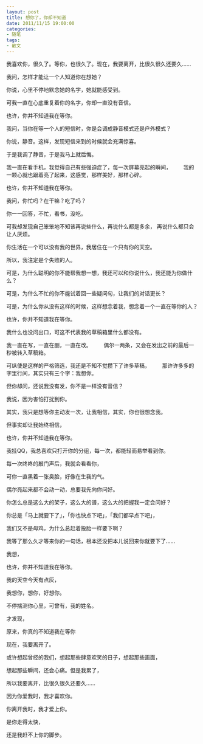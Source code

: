 ```yaml
---
layout: post
title: 想你了，你却不知道
date: 2011/11/15 19:00:00
categories:
- 随笔
tags:
- 散文
---
```


我喜欢你，很久了。等你，也很久了。现在，我要离开，比很久很久还要久……

我问，怎样才能让一个人知道你在想她？

你说，心里不停地默念她的名字，她就能感受到。

可我一直在心底重复着你的名字，你却一直没有音信。

也许，你并不知道我在等你。

我问，当你在等一个人的短信时，你是会调成静音模式还是户外模式？

你说，静音。这样，发现短信来到的时候就会充满惊喜。

于是我调了静音，于是我马上就后悔。

我一直在看手机，我觉得自己有些强迫症了，每一次屏幕亮起的瞬间， 　　我的一颗心就也跟着亮了起来，这感觉，那样美好，那样心碎。

也许，你并不知道我在等你。

我问，你忙吗？在干嘛？吃了吗？

你一一回答，不忙，看书，没吃。

可我却发现自己笨笨地不知该再说些什么，再说什么都是多余， 再说什么都只会让人厌烦。

你生活在一个可以没有我的世界，我居住在一个只有你的天空。

所以，我注定是个失败的人。

可是，为什么聪明的你不能帮我想一想，我还可以和你说什么，我还能为你做什么？

可是，为什么不忙的你不能试着回一些疑问句，让我们的对话更长？

可是，为什么你从没有这样的时候，这样想念着我，想念着一个一直在等你的人？

也许，你并不知道我在等你。

我什么也没问出口，可这不代表我的草稿箱里什么都没有。

我一直在写，一直在删，一直在改。 　　偶尔一两条，又会在发出之前的最后一秒被转入草稿箱。

可纵使是这样的严格筛选，我还是不知不觉攒下了许多草稿， 　　那许许多多的字里行间，其实只有三个字：我想你。

但你却问，还说我没有发，你不是一样没有音信？

我说，因为害怕打扰到你。

其实，我只是想等你主动发一次，让我相信，其实，你也很想念我。

但事实却让我始终相信，

也许，你并不知道我在等你。

我挂QQ，我总喜欢只打开你的分组，每一次，都能轻而易举看到你。

每一次咚咚的敲门声后，我就会看看你，

可你一直黑着一张臭脸，好像在生我的气。

偶尔亮起来都不会动一动，总要我先向你问好。

你怎么总是这么大的架子，这么大的谱，这么大的把握我一定会问好？

你总是「马上就要下了」，「你也快点下吧」，「我们都早点下吧」，

我们又不是母鸡，为什么总赶着投胎一样要下啊？

我等了那么久才等来你的一句话，根本还没把本儿说回来你就要下了……

我想，

也许，你并不知道我在等你。

我的天空今天有点灰，

我想你，想你，好想你。

不停揣测你心里，可曾有，我的姓名。

才发现，

原来，你真的不知道我在等你

现在，我要离开了。

或许想起曾经的我们，想起那些肆意欢笑的日子，想起那些画面，

想起那些瞬间，还会心痛。但是我累了，

所以我要离开，比很久很久还要久……

因为你爱我时，我才喜欢你。

你离开我时，我才爱上你。

是你走得太快，

还是我赶不上你的脚步。 　　
